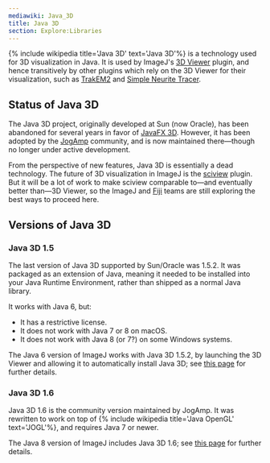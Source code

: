 ```yaml
---
mediawiki: Java_3D
title: Java 3D
section: Explore:Libraries
---
```


{% include wikipedia title='Java 3D' text='Java 3D'%} is a technology used for 3D visualization in Java. It is used by ImageJ's [3D Viewer](/plugins/3d-viewer) plugin, and hence transitively by other plugins which rely on the 3D Viewer for their visualization, such as [TrakEM2](/plugins/trakem2) and [Simple Neurite Tracer](/plugins/simple-neurite-tracer).

## Status of Java 3D

The Java 3D project, originally developed at Sun (now Oracle), has been abandoned for several years in favor of [JavaFX 3D](https://docs.oracle.com/javase/8/javafx/graphics-tutorial/javafx-3d-graphics.htm). However, it has been adopted by the [JogAmp](https://jogamp.org/) community, and is now maintained there—though no longer under active development.

From the perspective of new features, Java 3D is essentially a dead technology. The future of 3D visualization in ImageJ is the [sciview](/plugins/sciview) plugin. But it will be a lot of work to make sciview comparable to—and eventually better than—3D Viewer, so the ImageJ and [Fiji](/software/fiji) teams are still exploring the best ways to proceed here.

## Versions of Java 3D

### Java 3D 1.5

The last version of Java 3D supported by Sun/Oracle was 1.5.2. It was packaged as an extension of Java, meaning it needed to be installed into your Java Runtime Environment, rather than shipped as a normal Java library.

It works with Java 6, but:

-   It has a restrictive license.
-   It does not work with Java 7 or 8 on macOS.
-   It does not work with Java 8 (or 7?) on some Windows systems.

The Java 6 version of ImageJ works with Java 3D 1.5.2, by launching the 3D Viewer and allowing it to automatically install Java 3D; see [this page](/news/2016-05-10-imagej-howto-java-8-java-6-java-3d) for further details.

### Java 3D 1.6

Java 3D 1.6 is the community version maintained by JogAmp. It was rewritten to work on top of {% include wikipedia title='Java OpenGL' text='JOGL'%}, and requires Java 7 or newer.

The Java 8 version of ImageJ includes Java 3D 1.6; see [this page](/news/2016-05-10-imagej-howto-java-8-java-6-java-3d) for further details.
